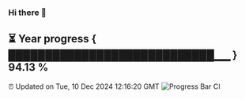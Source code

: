 ### Hi there 👋
⏳ Year progress { ████████████████████████████▁▁ } 94.13 %
---
⏰ Updated on Tue, 10 Dec 2024 12:16:20 GMT
![Progress Bar CI](https://github.com/Moyi321/Moyi321/workflows/Progress%20Bar%20CI/badge.svg)
